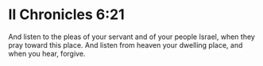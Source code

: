 # II Chronicles 6:21

And listen to the pleas of your servant and of your people Israel, when they pray toward this place. And listen from heaven your dwelling place, and when you hear, forgive.
